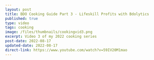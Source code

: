 ```yaml
---
layout: post
title: BDO Cooking Guide Part 3 - Lifeskill Profits with Bdolytics
published: true
type: video
tags: cooking
image: /files/thumbnails/cookingvid3.png
excerpt: Video 3 of my 2022 cooking series
post-date: 2022-08-17
updated-date: 2022-08-17
direct-link: https://www.youtube.com/watch?v=59IV20M1mao
---
```

